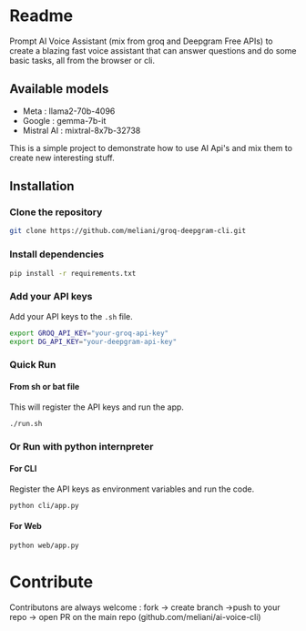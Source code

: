 # Readme

Prompt AI Voice Assistant (mix from groq and Deepgram Free APIs) to create a blazing fast voice assistant that can answer questions and do some basic tasks, all from the browser or cli.

## Available models

- Meta : llama2-70b-4096
- Google : gemma-7b-it
- Mistral AI : mixtral-8x7b-32738

This is a simple project to demonstrate how to use AI Api's and mix them to create new interesting stuff.

## Installation

### Clone the repository

```bash
git clone https://github.com/meliani/groq-deepgram-cli.git
```

### Install dependencies

```bash
pip install -r requirements.txt
```

### Add your API keys

Add your API keys to the `.sh` file.

```bash
export GROQ_API_KEY="your-groq-api-key"
export DG_API_KEY="your-deepgram-api-key"
```

### Quick Run

#### From sh or bat file

This will register the API keys and run the app.

```bash
./run.sh
```

### Or Run with python internpreter

#### For CLI

Register the API keys as environment variables and run the code.

```bash
python cli/app.py
```

#### For Web

```bash
python web/app.py
```

# Contribute

Contributons are always welcome : fork -> create branch ->push to your repo -> open PR on the main repo (github.com/meliani/ai-voice-cli)
